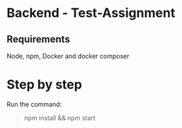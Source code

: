 # Backend - Test-Assignment

## Requirements

Node, npm, Docker and docker composer


# Step by step

Run the command:
> npm install && npm start